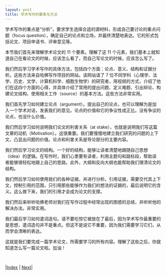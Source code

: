 ```yaml
---
layout: post
title: 学术写作的要素与方法
---
```


学术写作的重点是“分析”，要求学生选择合适的源材料，形成自己要讨论的重点问题（focus question），确定自己的论点和立场，并最终清楚地表达。它的形式包括论文、项目申请书、评审意见等。

本节我们首先来理解学术论文的 11 个要素。理解了这 11 个元素，我们基本上就知道自己在看论文的时候，应该怎么看了，而自己写论文的时候，应该怎么写了。

我们然后学习学术写作的具体方法，包括四个方面：论点、意义、结构和证据分析。这些方法来自哈佛写作项目的网站。该网站请了 7 位不同学科（心理学、法学、历史、文学、计算机科学、细胞生物学）的研究者，用视频的方式，介绍了他们在这四个方面的心得，并具体介绍了常用的提出问题、定义难题、引出辩论、构建论文结构、使用相关工作（source）的基本方法。这些方法非常实用。

我们首先学习如何建立论点（argument）。提出自己的论点，也可以理解为是加入一个学术对话，发表我们的意见。论点的价值和它的争议性成正比。没有争议的论点，也没什么价值。

我们然后学习如何说明我们论文的利害关系（at stake），也就是说明我们写这篇文章的动机（Motivation）。这很重要。我们要慢慢地建立我们研究的问题的上下文，凸显出问题的价值。论点和利害关系是导论部分的主要内容。

我们然后学习论文的结构。一个好的结构，能够让读者清楚地跟随自己思想（idea）的逻辑。在写作时，我们心里要有读者，利用主题句和路标段，帮助读者能够很轻松地跟上自己的思路。此外，大纲和反向大纲也能帮助我们理清论文的结构。

我们然后学习如何使用我们的各种证据，并进行分析。引用证据，需要交代其上下文，控制引用的范围，只引用那些能够作为我们的想法的证据的，最后说明它的含义。这么做下来，我们的引用才会成为论文的支撑。

我们然后来听听哈佛老师对我们在写作过程中经常出现的困惑的总结，并听听他的解决办法。非常实用。

我们最后学习如何遣词造句。请不要吃惊它被放在了最后，因为学术写作最重要的是思想，遣词造句并不是重点。但这不是说它不重要，因为我们需要学习它们，从而学会清晰的表达。

这就是我们要完成一篇学术论文，所需要学习的所有内容。理解了这些之后，你就知道怎么写一篇论文啦。加油！

<br/>

|[Index](../../) | [Next](0-2-element)|
